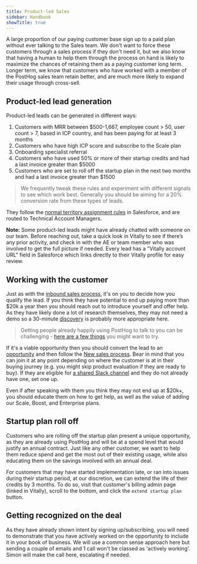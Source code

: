 ```yaml
---
title: Product-led Sales
sidebar: Handbook
showTitle: true
---
```


A large proportion of our paying customer base sign up to a paid plan without ever talking to the Sales team.  We don't want to force these customers through a sales process if they don't need it, but we also know that having a human to help them through the process on hand is likely to maximize the chances of retaining them as a paying customer long term. Longer term, we know that customers who have worked with a member of the PostHog sales team retain better, and are much more likely to expand their usage through cross-sell. 

## Product-led lead generation

Product-led leads can be generated in different ways:

1. Customers with MRR between $500-1,667, employee count > 50, user count > 7, based in ICP country, and has been paying for at least 3 months
2. Customers who have high ICP score and subscribe to the Scale plan
3. Onboarding specialist referral
4. Customers who have used 50% or more of their startup credits and had a last invoice greater than $5000
5. Customers who are set to roll off the startup plan in the next two months and had a last invoice greater than $1500

> We frequently tweak these rules and experiment with different signals to see which work best. Generally you should be aiming for a 20% conversion rate from these types of leads. 

They follow the [normal territory assignment rules](https://posthog.com/handbook/growth/sales/crm#how-we-do-lead-assignments) in Salesforce, and are routed to Technical Account Managers. 

**Note:** Some product-led leads might have already chatted with someone on our team. Before reaching out, take a quick look in Vitally to see if there’s any prior activity, and check in with the AE or team member who was involved to get the full picture if needed. Every lead has a "Vitally account URL" field in Salesforce which links directly to their Vitally profile for easy review.

## Working with the customer

Just as with the [inbound sales process](/handbook/growth/sales/new-sales), it's on you to decide how you qualify the lead.  If you think they have potential to end up paying more than $20k a year then you should reach out to introduce yourself and offer help.  As they have likely done a lot of research themselves, they may not need a demo so a 30-minute [discovery](/handbook/growth/sales/new-sales#maximizing-your-chance-of-success) is probably more appropriate here. 

> Getting people already happily using PostHog to talk to you can be challenging - [here are a few things](/handbook/growth/sales/expansion-and-retention#1-get-people-to-talk-to-you) you might want to try. 

If it's a viable opportunity then you should convert the lead to an [opportunity](/handbook/growth/sales/crm#opportunities) and then follow the [New sales process](/handbook/growth/sales/new-sales). Bear in mind that you can join it at any point depending on where the customer is at in their buying journey (e.g. you might skip product evaluation if they are ready to buy). If they are eligible for [a shared Slack channel](/handbook/growth/sales/slack-channels) and they do not already have one, set one up.

Even if after speaking with them you think they may not end up at $20k+, you should educate them on how to get help, as well as the value of adding our Scale, Boost, and Enterprise plans.

## Startup plan roll off

Customers who are rolling off the startup plan present a unique opportunity, as they are already using PostHog and will be at a spend level that would justify an annual contract. Just like any other customer, we want to help them reduce spend and get the most out of their existing usage, while also educating them on the savings involved with an annual deal.

For customers that may have started implementation late, or ran into issues during their startup period, at our discretion, we can extend the life of their credits by 3 months. To do so, visit that customer's billing admin page (linked in Vitally), scroll to the bottom, and click the `extend startup plan` button. 

## Getting recognized on the deal

As they have already shown intent by signing up/subscribing, you will need to demonstrate that you have actively worked on the opportunity to include it in your book of business.  We will use a common sense approach here but sending a couple of emails and 1 call won't be classed as 'actively working'. Simon will make the call here, escalating if needed. 
